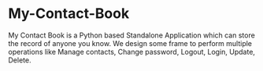 # My-Contact-Book

My Contact Book is a Python based Standalone Application which can store the record of anyone you know. We design some frame to perform multiple operations like Manage contacts, Change password, Logout, Login, Update, Delete. 
